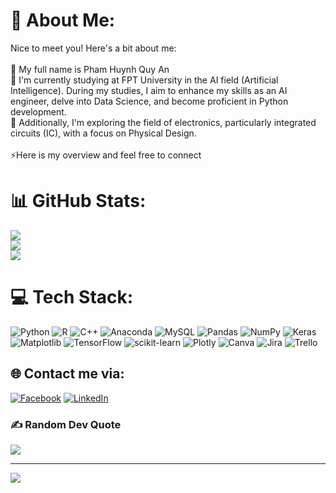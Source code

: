 # 💫 About Me:
Nice to meet you! Here's a bit about me:<br><br>🔭 My full name is Pham Huynh Quy An<br>🌱 I'm currently studying at FPT University in the AI field (Artificial Intelligence). During my studies, I aim to enhance my skills as an AI engineer, delve into Data Science, and become proficient in Python development.<br>🌱 Additionally, I'm exploring the field of electronics, particularly integrated circuits (IC), with a focus on Physical Design.<br><br>⚡Here is my overview and feel free to connect

# 📊 GitHub Stats:
![](https://github-readme-stats.vercel.app/api?username=PHQuyAn&theme=vue&hide_border=false&include_all_commits=true&count_private=true)<br/>
![](https://github-readme-streak-stats.herokuapp.com/?user=PHQuyAn&theme=vue&hide_border=false)<br/>
![](https://github-readme-stats.vercel.app/api/top-langs/?username=PHQuyAn&theme=vue&hide_border=false&include_all_commits=true&count_private=true&layout=compact)

# 💻 Tech Stack:
![Python](https://img.shields.io/badge/python-3670A0?style=for-the-badge&logo=python&logoColor=ffdd54) ![R](https://img.shields.io/badge/r-%23276DC3.svg?style=for-the-badge&logo=r&logoColor=white) ![C++](https://img.shields.io/badge/c++-%2300599C.svg?style=for-the-badge&logo=c%2B%2B&logoColor=white) ![Anaconda](https://img.shields.io/badge/Anaconda-%2344A833.svg?style=for-the-badge&logo=anaconda&logoColor=white) ![MySQL](https://img.shields.io/badge/mysql-%2300000f.svg?style=for-the-badge&logo=mysql&logoColor=white) ![Pandas](https://img.shields.io/badge/pandas-%23150458.svg?style=for-the-badge&logo=pandas&logoColor=white) ![NumPy](https://img.shields.io/badge/numpy-%23013243.svg?style=for-the-badge&logo=numpy&logoColor=white) ![Keras](https://img.shields.io/badge/Keras-%23D00000.svg?style=for-the-badge&logo=Keras&logoColor=white) ![Matplotlib](https://img.shields.io/badge/Matplotlib-%23ffffff.svg?style=for-the-badge&logo=Matplotlib&logoColor=black) ![TensorFlow](https://img.shields.io/badge/TensorFlow-%23FF6F00.svg?style=for-the-badge&logo=TensorFlow&logoColor=white) ![scikit-learn](https://img.shields.io/badge/scikit--learn-%23F7931E.svg?style=for-the-badge&logo=scikit-learn&logoColor=white) ![Plotly](https://img.shields.io/badge/Plotly-%233F4F75.svg?style=for-the-badge&logo=plotly&logoColor=white) ![Canva](https://img.shields.io/badge/Canva-%2300C4CC.svg?style=for-the-badge&logo=Canva&logoColor=white) ![Jira](https://img.shields.io/badge/jira-%230A0FFF.svg?style=for-the-badge&logo=jira&logoColor=white) ![Trello](https://img.shields.io/badge/Trello-%23026AA7.svg?style=for-the-badge&logo=Trello&logoColor=white)

## 🌐 Contact me via:
[![Facebook](https://img.shields.io/badge/Facebook-%231877F2.svg?logo=Facebook&logoColor=white)](https://facebook.com/phquyan) [![LinkedIn](https://img.shields.io/badge/LinkedIn-%230077B5.svg?logo=linkedin&logoColor=white)](https://www.linkedin.com/in/quy-an-pham-huynh-03527425a/) 


### ✍️ Random Dev Quote
![](https://quotes-github-readme.vercel.app/api?type=horizontal&theme=radical)

---
[![](https://visitcount.itsvg.in/api?id=PHQuyAn&icon=0&color=0)](https://visitcount.itsvg.in)

<!-- Proudly created with GPRM ( https://gprm.itsvg.in ) -->
